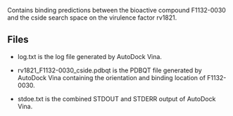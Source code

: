 Contains binding predictions between the bioactive compound F1132-0030 and the cside search space on the virulence factor rv1821.

## Files

- log.txt is the log file generated by AutoDock Vina.

- rv1821_F1132-0030_cside.pdbqt is the PDBQT file generated by AutoDock Vina containing the orientation and binding location of F1132-0030.

- stdoe.txt is the combined STDOUT and STDERR output of AutoDock Vina.

